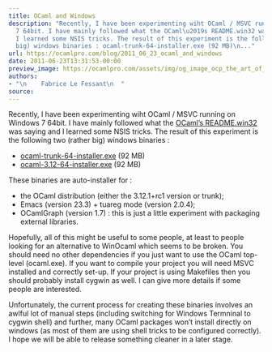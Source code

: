 ```yaml
---
title: OCaml and Windows
description: "Recently, I have been experimenting wiht OCaml / MSVC running on Windows
  7 64bit. I have mainly followed what the OCaml\u2019s README.win32 was saying and
  I learned some NSIS tricks. The result of this experiment is the following two (rather
  big) windows binaries : ocaml-trunk-64-installer.exe (92 MB)\n..."
url: https://ocamlpro.com/blog/2011_06_23_ocaml_and_windows
date: 2011-06-23T13:31:53-00:00
preview_image: https://ocamlpro.com/assets/img/og_image_ocp_the_art_of_prog.png
authors:
- "\n    Fabrice Le Fessant\n  "
source:
---
```


<p>Recently, I have been experimenting wiht OCaml / MSVC running on Windows 7 64bit. I have mainly followed what the <a href="http://caml.inria.fr/pub/distrib/ocaml-3.12/notes/README.win32">OCaml’s README.win32</a> was saying and I learned some NSIS tricks. The result of this experiment is the following two (rather big) windows binaries :</p>
<ul>
<li><a href="http://ocamlpro.com//files/ocaml-trunk-64-installer.exe">ocaml-trunk-64-installer.exe</a> (92 MB)
</li>
<li><a href="http://ocamlpro.com//files/ocaml-3.12-64-installer.exe">ocaml-3.12-64-installer.exe</a> (92 MB)
</li>
</ul>
<p>These binaries are auto-installer for :</p>
<ul>
<li>the OCaml distribution (either the 3.12.1+rc1 version or trunk);
</li>
<li>Emacs (version 23.3) + tuareg mode (version 2.0.4);
</li>
<li>OCamlGraph (version 1.7) : this is just a little experiment with packaging external libraries.
</li>
</ul>
<p>Hopefully, all of this might be useful to some people, at least to people looking for an alternative to WinOcaml which seems to be broken. You should need no other dependencies if you just want to use the OCaml top-level (ocaml.exe). If you want to compile your project you will need MSVC installed and correctly set-up. If your project is using Makefiles then you should probably install cygwin as well. I can give more details if some people are interested.</p>
<p>Unfortunately, the current process for creating these binaries involves an awlful lot of manual steps (including switching for Windows Termninal to cygwin shell) and further, many OCaml packages won’t install directly on windows (as most of them are using shell tricks to be configured correctly). I hope we will be able to release something cleaner in a later stage.</p>

